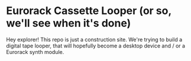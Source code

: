 # Eurorack Cassette Looper (or so, we'll see when it's done)

Hey explorer! This repo is just a construction site. We're trying to build a digital tape looper, that will hopefully become a desktop device and / or a Eurorack synth module. 



